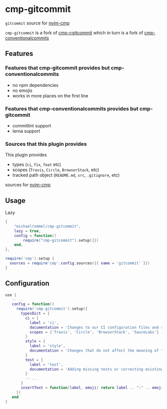 # cmp-gitcommit

`gitcommit` source for [nvim-cmp](https://github.com/hrsh7th/nvim-cmp)

`cmp-gitcommit` is a fork of [cmp-cgitcommit](https://github.com/Cassin01/cmp-gitcommit)
which in turn is a fork of [cmp-conventionalcommits](https://github.com/davidsierradz/cmp-conventionalcommits)

## Features

### Features that cmp-gitcommit provides but cmp-conventionalcommits

- no npm dependencies
- no emojis
- works in more places on the first line

### Features that cmp-conventionalcommits provides but cmp-gitcommit

- commitlint support
- lerna support

### Sources that this plugin provides

This plugin provides

- types (`ci`, `fix`, `feat` etc)
- scopes (`Travis`, `Circle`, `BrowserStack`, etc)
- tracked path object (`README.md`, `src`, `.gitignore`, etc)

sources for [nvim-cmp](https://github.com/hrsh7th/nvim-cmp)

## Usage

Lazy

```lua
{
    "michaelrommel/cmp-gitcommit",
    lazy = true,
    config = function()
        require("cmp-gitcommit").setup({})
    end,
},
```

```lua
require('cmp').setup {
  sources = require'cmp'.config.sources({{ name = 'gitcommit' }})
}
```

## Configuration

```lua
use {
   -- ...
   config = function()
     require('cmp-gitcommit').setup({
       typesDict = {
         ci = {
           label = 'ci',
           documentation = 'Changes to our CI configuration files and scripts',
           scopes = {'Travis', 'Circle', 'BrowserStack', 'SauceLabs'} -- FEATURE custom scopes !!
         }
         style = {
           label = 'style',
           documentation = 'Changes that do not affect the meaning of the code',
         }
         test = {
           label = 'test',
           documentation = 'Adding missing tests or correcting existing tests',
         }
         -- ...
       }
       insertText = function(label, emoji) return label .. ":" .. emoji .. ' ' end
     })
   end
}
```
